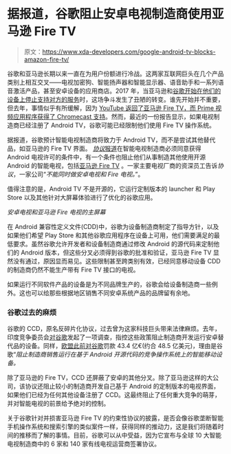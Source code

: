 # 据报道，谷歌阻止安卓电视制造商使用亚马逊 Fire TV

> 原文：<https://www.xda-developers.com/google-android-tv-blocks-amazon-fire-tv/>

谷歌和亚马逊长期以来一直在为用户份额进行冷战。这两家互联网巨头在几个产品类别上相互交叉——电视加密狗、智能扬声器和智能显示器、语音助手和一系列语音激活产品，甚至安卓设备的应用商店。2017 年，当亚马逊和[谷歌开始在他们的设备上停止支持对方的服务](https://www.xda-developers.com/google-youtube-amazon-echo-show/)时，这场争斗发生了丑陋的转变。谁先开始并不重要，但去年，事情似乎有所缓解，因为 [YouTube 返回了亚马逊 Fire TV，而 Prime 视频应用程序获得了 Chromecast 支持](https://www.xda-developers.com/amazon-fire-tv-youtube-prime-video-chromecast/)。然而，最近的一份报告显示，如果电视制造商已经注册了 Android TV，谷歌可能已经限制他们使用 Fire TV 操作系统。

据报道，谷歌预计智能电视制造商将致力于 Android TV，而不是尝试其他替代品，如亚马逊的 Fire TV 界面。 [*协议*报道](https://www.protocol.com/google-android-amazon-fire-tv)在智能电视制造商必须同意获得 Android 电视许可的条件中，有一个条件也阻止他们从事制造其他使用开源 Android 的智能电视，包括[亚马逊 Fire TV](https://developer.amazon.com/docs/fire-tv/differences-from-android-tv-development.html) 。一家主要电视厂商的资深员工告诉*协议*，一家公司“*不能同时做安卓电视和 Fire 电视。*”。

值得注意的是，Android TV 不是开源的，它运行定制版本的 launcher 和 Play Store 以及其他针对大屏幕体验进行了优化的谷歌应用。

*安卓电视和亚马逊 Fire 电视的主屏幕*

在 Android 兼容性定义文件(CDD)中，谷歌为设备制造商制定了指导方针，以及如果他们希望 Play Store 和其他谷歌应用程序在设备上可用，他们需要满足的最低要求。虽然谷歌允许开发者和设备制造商通过修改 Android 的源代码来定制他们的 Android 版本，但这些分叉必须得到谷歌的批准和验证，亚马逊 Fire TV 显然没有通过，原因显而易见。这些限制甚至跨类别有效，已经同意移动设备 CDD 的制造商仍然不能生产带有 Fire TV 接口的电视。

如果运行不同软件产品的设备是为不同品牌生产的，谷歌会给设备制造商一些例外。这也可以给那些根据地区销售不同安卓系统产品的品牌留有余地。

### 谷歌过去的麻烦

谷歌的 CCD，原名反碎片化协议，过去曾为这家科技巨头带来法律麻烦。去年，印度竞争委员会[对谷歌](https://www.xda-developers.com/india-investigating-google-monopolistic-practices-android/)发起了一项调查，指控这些政策阻止制造商开发运行安卓替代品的设备。同样，[欧盟此前对谷歌](https://www.xda-developers.com/google-fined-5-billion-eu/)罚款 43.4 亿€(约合 48.5 亿美元)，理由是谷歌“*阻止制造商销售运行在基于 Android 开源代码的竞争操作系统上的智能移动设备。*

除了亚马逊的 Fire TV，CCD 还屏蔽了安卓的其他分叉。除了亚马逊这样的大公司，该协议还阻止较小的制造商开发自己基于 Android 的定制版本的电视界面，如果他们已经为任何其他设备注册了 CCD。这最终阻止了任何重大竞争的萌芽，并对智能电视的前景给予绝对的控制。

关于谷歌针对并损害亚马逊 Fire TV 的约束性协议的披露，是否会像谷歌垄断智能手机操作系统和搜索引擎的类似案件一样，获得同样的推动力，这是我们将随着时间的推移而了解的事情。目前，谷歌可以从中受益，因为它宣布与全球 10 大智能电视制造商中的 6 家和 140 家有线电视运营商签署协议。
